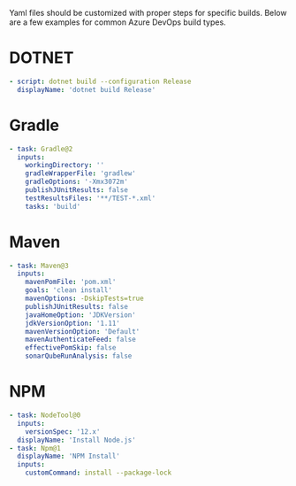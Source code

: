 Yaml files should be customized with proper steps for specific builds.  Below are a few examples for common Azure DevOps build types.

# DOTNET
```yml
- script: dotnet build --configuration Release
  displayName: 'dotnet build Release'
```
# Gradle
```yml
- task: Gradle@2
  inputs:
    workingDirectory: ''
    gradleWrapperFile: 'gradlew'
    gradleOptions: '-Xmx3072m'
    publishJUnitResults: false
    testResultsFiles: '**/TEST-*.xml'
    tasks: 'build'
```
# Maven
```yml
- task: Maven@3
  inputs:
    mavenPomFile: 'pom.xml'
    goals: 'clean install'
    mavenOptions: -DskipTests=true
    publishJUnitResults: false
    javaHomeOption: 'JDKVersion'
    jdkVersionOption: '1.11'
    mavenVersionOption: 'Default'
    mavenAuthenticateFeed: false
    effectivePomSkip: false
    sonarQubeRunAnalysis: false
```

# NPM
```yml
- task: NodeTool@0
  inputs:
    versionSpec: '12.x'
  displayName: 'Install Node.js'
- task: Npm@1
  displayName: 'NPM Install'
  inputs:
    customCommand: install --package-lock
```
